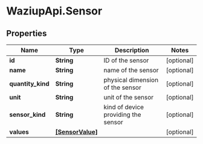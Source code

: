 # WaziupApi.Sensor

## Properties
Name | Type | Description | Notes
------------ | ------------- | ------------- | -------------
**id** | **String** | ID of the sensor | [optional] 
**name** | **String** | name of the sensor | [optional] 
**quantity_kind** | **String** | physical dimension of the sensor | [optional] 
**unit** | **String** | unit of the sensor | [optional] 
**sensor_kind** | **String** | kind of device providing the sensor | [optional] 
**values** | [**[SensorValue]**](SensorValue.md) |  | [optional] 


